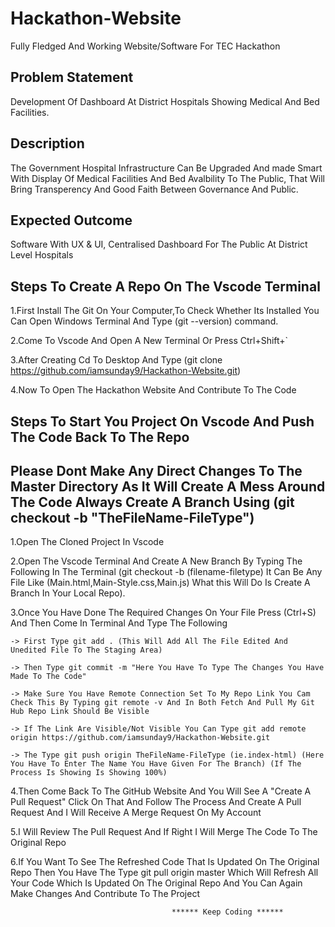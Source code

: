 # Hackathon-Website

Fully Fledged And Working Website/Software For TEC Hackathon 

## Problem Statement

Development Of Dashboard At District Hospitals Showing Medical And Bed Facilities.

## Description

The Government Hospital Infrastructure Can Be Upgraded And made Smart With Display Of Medical Facilities And Bed Avalbility To The Public, That Will Bring Transperency And Good Faith Between Governance And Public.

## Expected Outcome

Software With UX & UI, Centralised Dashboard For The Public At District Level Hospitals

## Steps To Create A Repo On The Vscode Terminal

1.First Install The Git On Your Computer,To Check Whether Its Installed You Can Open Windows Terminal And Type (git --version) command.

2.Come To Vscode And Open A New Terminal Or Press Ctrl+Shift+`

3.After Creating Cd To Desktop And Type (git clone https://github.com/iamsunday9/Hackathon-Website.git)

4.Now To Open The Hackathon Website And Contribute To The Code

## Steps To Start You Project On Vscode And Push The Code Back To The Repo

## Please Dont Make Any Direct Changes To The Master Directory As It Will Create A Mess Around The Code Always Create A      Branch Using (git checkout -b "TheFileName-FileType")

1.Open The Cloned Project In Vscode

2.Open The Vscode Terminal And Create A New Branch By Typing The Following In The Terminal (git checkout -b (filename-filetype) It Can Be Any File Like (Main.html,Main-Style.css,Main.js) What this Will Do Is Create A Branch In Your Local Repo). 

3.Once You Have Done The Required Changes On Your File Press (Ctrl+S) And Then Come In Terminal And Type The Following 

    -> First Type git add . (This Will Add All The File Edited And Unedited File To The Staging Area)

    -> Then Type git commit -m "Here You Have To Type The Changes You Have Made To The Code"

    -> Make Sure You Have Remote Connection Set To My Repo Link You Cam Check This By Typing git remote -v And In Both Fetch And Pull My Git Hub Repo Link Should Be Visible 

    -> If The Link Are Visible/Not Visible You Can Type git add remote origin https://github.com/iamsunday9/Hackathon-Website.git

    -> The Type git push origin TheFileName-FileType (ie.index-html) (Here You Have To Enter The Name You Have Given For The Branch) (If The Process Is Showing Is Showing 100%)

4.Then Come Back To The GitHub Website And You Will See A "Create A Pull Request" Click On That And Follow The Process And 
Create A Pull Request And I Will Receive A Merge Request On My Account

5.I Will Review The Pull Request And If Right I Will Merge The Code To The Original Repo

6.If You Want To See The Refreshed Code That Is Updated On The Original Repo Then You Have The Type git pull origin master 
Which Will Refresh All Your Code Which Is Updated On The Original Repo And You Can Again Make Changes And Contribute To The Project



                                        ****** Keep Coding ******
